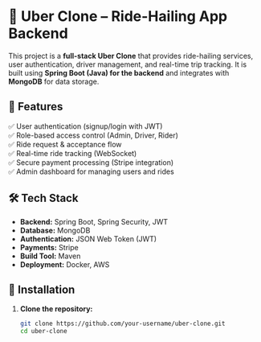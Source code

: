 # 🚖 Uber Clone – Ride-Hailing App Backend  

This project is a **full-stack Uber Clone** that provides ride-hailing services, user authentication, driver management, and real-time trip tracking. It is built using **Spring Boot (Java) for the backend** and integrates with **MongoDB** for data storage.

## 📌 Features  

✅ User authentication (signup/login with JWT)  
✅ Role-based access control (Admin, Driver, Rider)  
✅ Ride request & acceptance flow  
✅ Real-time ride tracking (WebSocket)  
✅ Secure payment processing (Stripe integration)  
✅ Admin dashboard for managing users and rides  

## 🛠️ Tech Stack  

- **Backend:** Spring Boot, Spring Security, JWT  
- **Database:** MongoDB  
- **Authentication:** JSON Web Token (JWT)  
- **Payments:** Stripe  
- **Build Tool:** Maven  
- **Deployment:** Docker, AWS  

## 🔧 Installation  

1. **Clone the repository:**  
   ```sh
   git clone https://github.com/your-username/uber-clone.git
   cd uber-clone
